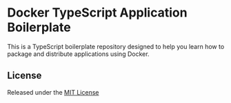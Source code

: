# Docker TypeScript Application Boilerplate

This is a TypeScript boilerplate repository designed to help you learn how to package and distribute applications using Docker.

## License

Released under the [MIT License](./LICENSE)
